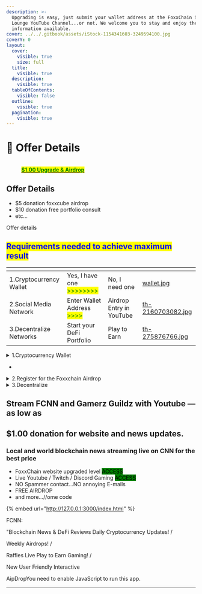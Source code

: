 ```yaml
---
description: >-
  Upgrading is easy, just submit your wallet address at the FoxxChain Stargate
  Lounge YouTube Channel...or not. We welcome you to stay and enjoy the
  information available.
cover: ../../.gitbook/assets/iStock-1154341603-3249594100.jpg
coverY: 0
layout:
  cover:
    visible: true
    size: full
  title:
    visible: true
  description:
    visible: true
  tableOfContents:
    visible: false
  outline:
    visible: true
  pagination:
    visible: true
---
```


# 🏧 Offer Details

<figure><img src="../../.gitbook/assets/Screenshot 2023-07-08 at 17-57-35 AipDrop.png" alt=""><figcaption><p><a href="https://foxxchain.github.io/"><mark style="color:green;"><strong>$1.00 Upgrade &#x26; Airdrop</strong></mark></a></p></figcaption></figure>

##

## Offer Details

* $5 donation foxxcube airdrop
* $10 donation free portfolio consult
* etc...

Offer details

## <mark style="color:blue;">Requirements needed to achieve maximum result</mark>

<table data-view="cards"><thead><tr><th></th><th></th><th></th><th data-hidden data-card-cover data-type="files"></th></tr></thead><tbody><tr><td>1.Cryptocurrency Wallet</td><td>Yes, I have one <mark style="color:green;">>>>>>>>></mark></td><td>No, I need one</td><td><a href="../../.gitbook/assets/wallet.jpg">wallet.jpg</a></td></tr><tr><td>2.Social Media Network</td><td>Enter Wallet Address <mark style="color:green;">>>>></mark></td><td>Airdrop Entry in YouTube</td><td><a href="../../.gitbook/assets/th-2160703082.jpg">th-2160703082.jpg</a></td></tr><tr><td>3.Decentralize Networks</td><td>Start your DeFi Portfolio</td><td>Play to Earn</td><td><a href="../../.gitbook/assets/th-275876766.jpg">th-275876766.jpg</a></td></tr></tbody></table>

<details>

<summary>1.Cryptocurrency Wallet</summary>

* Yes, I have one
* No, I need one

</details>



*

<details>

<summary>2.Register for the Foxxchain Airdrop</summary>

Comment #airdrop with your full wallet address on Social media



</details>

<details>

<summary>3.Decentralize</summary>

Plug into one of our favorite DeFi Protocols

</details>

## Stream FCNN and Gamerz Guildz with Youtube — as low as&#x20;

## $1.00 donation for website and news updates.

### &#x20;Local and world blockchain news streaming live on CNN for the best price

* FoxxChain website upgraded level <mark style="background-color:green;">ACCESS</mark>
* Live Youtube / Twitch / Discord Gaming <mark style="background-color:green;">ACCESS</mark>
* NO Spammer contact...NO annoying E-mails
* FREE AIRDROP
* and more...//ome code

{% embed url="http://127.0.0.1:3000/index.html" %}

FCNN:&#x20;

"Blockchain News & DeFi Reviews Daily Cryptocurrency Updates! /&#x20;

Weekly Airdrops! /&#x20;

Raffles Live Play to Earn Gaming! /&#x20;

New User Friendly Interactive

AipDropYou need to enable JavaScript to run this app.

***
